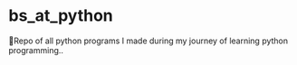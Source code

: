 # bs_at_python
 🌻Repo of all python programs I made during my journey of learning python programming..
